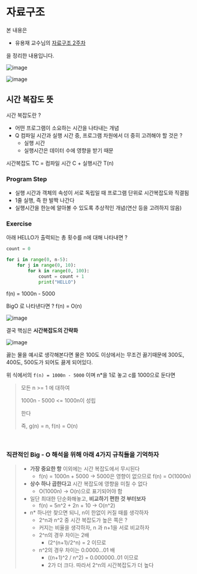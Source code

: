 # 자료구조

본 내용은

- 유용재 교수님의 [자료구조 2주차](https://www.youtube.com/watch?v=-kjd6PPeihw&t=5841s)

을 정리한 내용입니다.


![image](https://user-images.githubusercontent.com/109144975/223969359-84f08b11-c378-4278-9159-55c15136699d.png)


![image](https://user-images.githubusercontent.com/109144975/223964710-581e9e0b-ebe0-4a89-9207-307163c8811e.png)


## 시간 복잡도 뜻

시간 복잡도란 ?
- 어떤 프로그램이 소요하는 시간을 나타내는 개념
- Q 컴파일 시간과 실행 시간 중, 프로그램 차원에서 더 중히 고려해야 할 것은 ?
  - 실행 시간
  - 실행시간은 데이터 수에 영향을 받기 때문

시간복잡도 TC = 컴파일 시간 C + 실행시간 T(n)

### Program Step
- 실행 시간과 객체의 속성이 서로 독립일 때 프로그램 단위로 시간복잡도와 직결됨
- 1줄 실행, 즉 한 발짝 나간다
- 실행시간을 한눈에 알아볼 수 있도록 추상적인 개념(연산 등을 고려하지 않음)

### Exercise

아래 HELLO가 출력되는 총 횟수를 n에 대해 나타내면 ?

```python
count = 0

for i in range(0, n-5):
    for j in range(0, 10):
        for k in range(0, 100):
            count = count + 1
            print("HELLO")
```

f(n) = 1000n - 5000

BigO 로 나타낸다면 ?
f(n) = O(n)

![image](https://user-images.githubusercontent.com/109144975/223962564-fbc99721-09db-4f72-af83-42094e7ac561.png)

결국 핵심은 **시간복잡도의 간략화**

![image](https://user-images.githubusercontent.com/109144975/223964391-8164f41a-7b0a-4ed8-b1ba-807283e748f1.png)

끓는 물을 예시로 생각해본다면 물은 100도 이상에서는 무조건 끓기때문에 300도, 400도, 500도가 되어도 끓게 되어있다.

위 식에서의 `f(n) = 1000n - 5000` 이며 n*을 1로 놓고 c를 1000으로 둔다면

> 모든 n >= 1 에 대하여
> 
> 1000n - 5000 <= 1000n이 성립
> 
> 한다
> 
> 즉, g(n) = n, f(n) = O(n)

<br>

### 직관적인 Big - O 해석을 위해 아래 **4가지 규칙**들을 기억하자

> - **가장 중요한 항** 이외에는 시간 복잡도에서 무시된다
>   - f(n) = 1000n + 5000 -> 5000은 영향이 없으므로 f(n) = O(1000n)
> - **상수 하나 곱한다고** 시간 복잡도에 영향을 미칠 수 없다
>   - O(1000n) -> O(n)으로 표기되어야 함
> - 일단 최대한 단순화해놓고, **비교하기 편한 것 부터보자**
>   - f(n) = 5n^2 + 2n + 10 -> O(n^2)
> - n* 하나만 찾으면 되니, n이 한없이 커질 때를 생각하자
>   - 2^n과 n^2 중 시간 복잡도가 높은 쪽은 ?
>   - 커지는 비율을 생각하자, n 과 n+1을 서로 비교하자
>   - 2^n의 경우 차이는 2배
>     - (2^(n+1)/2^n) = 2 이므로
>   - n^2의 경우 차이는 0.0000...01 배
>     - ((n+1)^2 / n^2) = 0.000000..01 이므로
>     - 2가 더 크다. 따라서 2^n의 시간복잡도가 더 높다